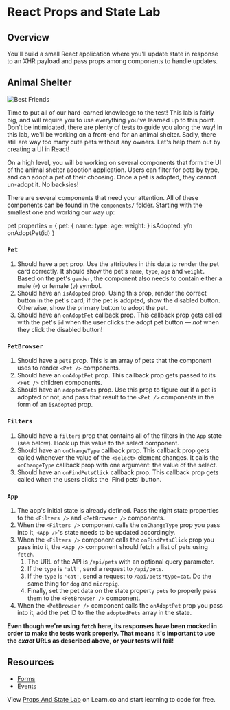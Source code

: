 # React Props and State Lab

## Overview

You'll build a small React application where you'll update state in response to an XHR payload and pass props among components to handle updates.

## Animal Shelter
![Best Friends](https://media.giphy.com/media/xTiTnz5OOUn49wKbg4/giphy.gif)

Time to put all of our hard-earned knowledge to the test! This lab is fairly big, and will require you to use everything you've learned up to this point. Don't be intimidated, there are plenty of tests to guide you along the way! In this lab, we'll be working on a front-end for an animal shelter. Sadly, there still are way too many cute pets without any owners. Let's help them out by creating a UI in React!

On a high level, you will be working on several components that form the UI of the animal shelter adoption application. Users can filter for pets by type, and can adopt a pet of their choosing. Once a pet is adopted, they cannot un-adopt it. No backsies!

There are several components that need your attention. All of these components can be found in the `components/` folder. Starting with the smallest one and working our way up:

pet properties = {
  pet: {
    name:
    type:
    age:
    weight:
  }
  isAdopted: y/n
  onAdoptPet(id)
}

### `Pet`
1. Should have a `pet` prop. Use the attributes in this data to render the pet card correctly. It should show the pet's `name`, `type`, `age` and `weight`. Based on the pet's `gender`, the component also needs to contain either a male (`♂`) or female (`♀`) symbol.
2. Should have an `isAdopted` prop. Using this prop, render the correct button in the pet's card; if the pet is adopted, show the disabled button. Otherwise, show the primary button to adopt the pet.
2. Should have an `onAdoptPet` callback prop. This callback prop gets called with the pet's `id` when the user clicks the adopt pet button — _not_ when they click the disabled button!

### `PetBrowser`
1. Should have a `pets` prop. This is an array of pets that the component uses to render `<Pet />` components.
1. Should have an `onAdoptPet` prop. This callback prop gets passed to its `<Pet />` children components.
1. Should have an `adoptedPets` prop. Use this prop to figure out if a pet is adopted or not, and pass that result to the `<Pet />` components in the form of an `isAdopted` prop.

### `Filters`
1. Should have a `filters` prop that contains all of the filters in the `App` state (see below). Hook up this value to the select component.
2. Should have an `onChangeType` callback prop. This callback prop gets called whenever the value of the `<select>` element changes. It calls the `onChangeType` callback prop with one argument: the value of the select.
3. Should have an `onFindPetsClick` callback prop. This callback prop gets called when the users clicks the 'Find pets' button.

### `App`
1. The app's initial state is already defined. Pass the right state properties to the `<Filters />` and `<PetBrowser />` components.
2. When the `<Filters />` component calls the `onChangeType` prop you pass into it, `<App />`'s state needs to be updated accordingly.
3. When the `<Filters />` component calls the `onFindPetsClick` prop you pass into it, the `<App />` component should fetch a list of pets using `fetch`.
    1. The URL of the API is `/api/pets` with an optional query parameter.
    2. If the `type` is `'all'`, send a request to `/api/pets`.
    3. If the `type` is `'cat'`, send a request to `/api/pets?type=cat`. Do the same thing for `dog` and `micropig`.
    4. Finally, set the pet data on the state property `pets` to properly pass them to the `<PetBrowser />` component.
4. When the `<PetBrowser />` component calls the `onAdoptPet` prop you pass into it, add the pet ID to the the `adoptedPets` array in the state.

**Even though we're using `fetch` here, its responses have been mocked in order to make the tests work properly. That means it's important to use the _exact_ URLs as described above, or your tests will fail!**

## Resources

- [Forms](https://facebook.github.io/react/docs/forms.html)
- [Events](https://facebook.github.io/react/docs/events.html)

<p class='util--hide'>View <a href='https://learn.co/lessons/react-props-and-state-lab'>Props And State Lab</a> on Learn.co and start learning to code for free.</p>
